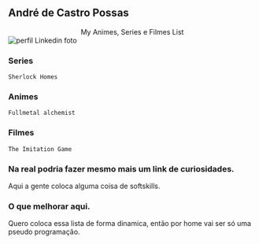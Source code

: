 ## André de Castro Possas

<center>My Animes, Series e Filmes List</center>

<img src="https://ca.slack-edge.com/TMDDFEPFU-U015H1EQD1V-014dc14e5f30-512" alt="perfil Linkedin foto" />

### Series

```
Sherlock Homes

```

### Animes

```
Fullmetal alchemist

```

### Filmes

```
The Imitation Game

```

### Na real podria fazer mesmo mais um link de curiosidades.

Aqui a gente coloca alguma coisa de softskills.

### O que melhorar aqui.
Quero coloca essa lista de forma dinamica, então por home vai ser só uma pseudo programação.
